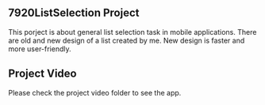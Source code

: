 ## 7920ListSelection Project

This porject is about general list selection task in mobile applications. There are old and new design of a list created by me. New design is faster and more user-friendly.

## Project Video

Please check the project video folder to see the app.
